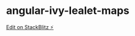 # angular-ivy-lealet-maps

[Edit on StackBlitz ⚡️](https://stackblitz.com/edit/angular-ivy-lealet-maps)